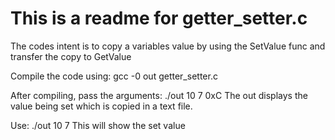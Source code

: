 # This is a readme for getter_setter.c

The codes intent is to copy a variables value by using the SetValue func and transfer the copy to GetValue

Compile the code using: gcc -0 out getter_setter.c

After compiling, pass the arguments: ./out 10 7 0xC
The out displays the value being set which is copied in a text file.

Use: ./out 10 7 
This will show the set value
